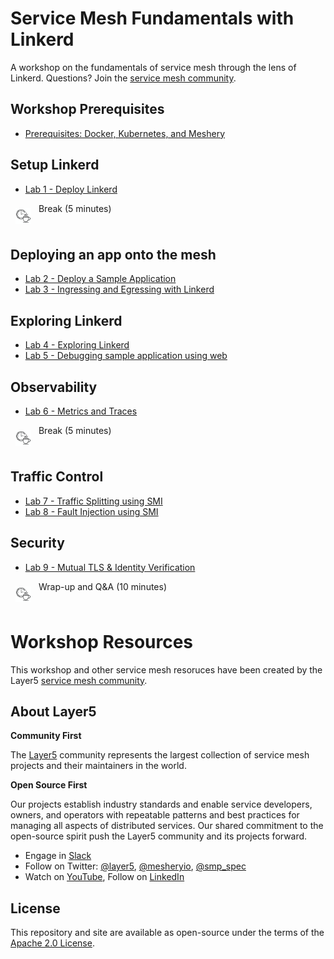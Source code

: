 # Service Mesh Fundamentals with Linkerd

A workshop on the fundamentals of service mesh through the lens of Linkerd. Questions? Join the [service mesh community](http://slack.layer5.io).

## Workshop Prerequisites

- [Prerequisites: Docker, Kubernetes, and Meshery](prereq/README.md)

## Setup Linkerd

- [Lab 1 - Deploy Linkerd](lab-1/README.md)

<p>
<img src="img/break.png" height="25px" style="text-align:left; vertical-align:top;padding:8px" />
Break (5 minutes)
</p>

## Deploying an app onto the mesh

- [Lab 2 - Deploy a Sample Application](lab-2/README.md)
- [Lab 3 - Ingressing and Egressing with Linkerd](lab-3/README.md)

## Exploring Linkerd

- [Lab 4 - Exploring Linkerd](lab-4/README.md)
- [Lab 5 - Debugging sample application using web](lab-5/README.md)

## Observability

- [Lab 6 - Metrics and Traces](lab-6/README.md)

<p>
<img src="img/break.png" height="25px" style="text-align:left; vertical-align:top;padding:8px" />
Break (5 minutes)
</p>

## Traffic Control

- [Lab 7 - Traffic Splitting using SMI](lab-7/README.md)
- [Lab 8 - Fault Injection using SMI](lab-8/README.md)

## Security

- [Lab 9 - Mutual TLS & Identity Verification](lab-9/README.md)

<p>
<img src="img/break.png" height="25px" style="text-align:left; vertical-align:top;padding:8px" />
Wrap-up and Q&A (10 minutes)
</p>

# Workshop Resources

This workshop and other service mesh resoruces have been created by the Layer5 [service mesh community](https://layer5.io/community).

## About Layer5

**Community First**

<p>The <a href="https://layer5.io">Layer5</a> community represents the largest collection of service mesh projects and their maintainers in the world.</p>

**Open Source First**

<p>Our projects establish industry standards and enable service developers, owners, and operators with repeatable patterns and best practices for managing all aspects of distributed services. Our shared commitment to the open-source spirit push the Layer5 community and its projects forward.</p>

- Engage in [Slack](http://slack.layer5.io)
- Follow on Twitter: [@layer5](https://twitter.com/layer5), [@mesheryio](https://twitter.com/mesheryio), [@smp_spec](https://twitter.com/smp_spec)
- Watch on [YouTube](https://www.youtube.com/channel/UCFL1af7_wdnhHXL1InzaMvA?sub_confirmation=1), Follow on [LinkedIn](https://www.linkedin.com/company/layer5)

## License

This repository and site are available as open-source under the terms of the [Apache 2.0 License](https://opensource.org/licenses/Apache-2.0).
